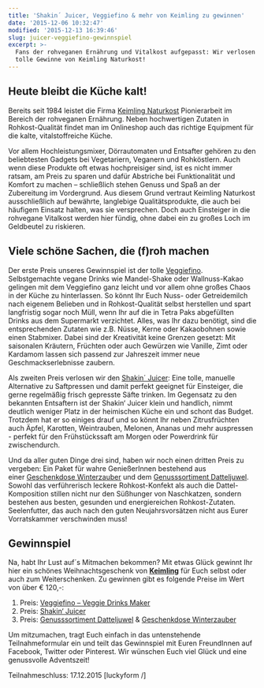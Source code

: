 ```yaml
---
title: 'Shakin´ Juicer, Veggiefino & mehr von Keimling zu gewinnen'
date: '2015-12-06 10:32:47'
modified: '2015-12-13 16:39:46'
slug: juicer-veggiefino-gewinnspiel
excerpt: >-
  Fans der rohveganen Ernährung und Vitalkost aufgepasst: Wir verlosen drei
  tolle Gewinne von Keimling Naturkost!
---
```


## Heute bleibt die Küche kalt!

Bereits seit 1984 leistet die Firma [Keimling Naturkost](http://www.keimling.at/) Pionierarbeit im Bereich der rohveganen Ernährung. Neben hochwertigen Zutaten in Rohkost-Qualität findet man im Onlineshop auch das richtige Equipment für die kalte, vitalstoffreiche Küche.

Vor allem Hochleistungsmixer, Dörrautomaten und Entsafter gehören zu den beliebtesten Gadgets bei Vegetariern, Veganern und Rohköstlern. Auch wenn diese Produkte oft etwas hochpreisiger sind, ist es nicht immer ratsam, am Preis zu sparen und dafür Abstriche bei Funktionalität und Komfort zu machen – schließlich stehen Genuss und Spaß an der Zubereitung im Vordergrund. Aus diesem Grund vertraut Keimling Naturkost ausschließlich auf bewährte, langlebige Qualitätsprodukte, die auch bei häufigem Einsatz halten, was sie versprechen. Doch auch Einsteiger in die rohvegane Vitalkost werden hier fündig, ohne dabei ein zu großes Loch im Geldbeutel zu riskieren.

## Viele schöne Sachen, die (f)roh machen

Der erste Preis unseres Gewinnspiel ist der tolle [Veggiefino](http://www.keimling.at/veggiefino.html). Selbstgemachte vegane Drinks wie Mandel-Shake oder Wallnuss-Kakao gelingen mit dem Veggiefino ganz leicht und vor allem ohne großes Chaos in der Küche zu hinterlassen. So könnt Ihr Euch Nuss- oder Getreidemilch nach eigenem Belieben und in Rohkost-Qualität selbst herstellen und spart langfristig sogar noch Müll, wenn Ihr auf die in Tetra Paks abgefüllten Drinks aus dem Supermarkt verzichtet. Alles, was Ihr dazu benötigt, sind die entsprechenden Zutaten wie z.B. Nüsse, Kerne oder Kakaobohnen sowie einen Stabmixer. Dabei sind der Kreativität keine Grenzen gesetzt: Mit saisonalen Kräutern, Früchten oder auch Gewürzen wie Vanille, Zimt oder Kardamom lassen sich passend zur Jahreszeit immer neue Geschmackserlebnisse zaubern.

Als zweiten Preis verlosen wir den [Shakin´ Juicer](http://www.keimling.at/shakin-juicer.html): Eine tolle, manuelle Alternative zu Saftpressen und damit perfekt geeignet für Einsteiger, die gerne regelmäßig frisch gepresste Säfte trinken. Im Gegensatz zu den bekannten Entsaftern ist der Shakin‘ Juicer klein und handlich, nimmt deutlich weniger Platz in der heimischen Küche ein und schont das Budget. Trotzdem hat er so einiges drauf und so könnt Ihr neben Zitrusfrüchten auch Äpfel, Karotten, Weintrauben, Melonen, Ananas und mehr auspressen - perfekt für den Frühstückssaft am Morgen oder Powerdrink für zwischendurch.

Und da aller guten Dinge drei sind, haben wir noch einen dritten Preis zu vergeben: Ein Paket für wahre GenießerInnen bestehend aus einer [Geschenkdose Winterzauber](http://www.keimling.at/geschenkdose-winterzauber-ca-650-g-html.html) und dem [Genusssortiment Datteljuwel](http://www.keimling.at/probier-sortiment-datteljuwel.html). Sowohl das verführerisch leckere Rohkost-Konfekt als auch die Dattel-Komposition stillen nicht nur den Süßhunger von Naschkatzen, sondern bestehen aus besten, gesunden und energiereichen Rohkost-Zutaten. Seelenfutter, das auch nach den guten Neujahrsvorsätzen nicht aus Eurer Vorratskammer verschwinden muss!

<!-- Image removed (no copyright): keimling-konfekt-datteln-640x256.jpg -->

## Gewinnspiel

Na, habt Ihr Lust auf´s Mitmachen bekommen? Mit etwas Glück gewinnt Ihr hier ein schönes Weihnachtsgeschenk von **[Keimling](http://www.keimling.at/)** für Euch selbst oder auch zum Weiterschenken. Zu gewinnen gibt es folgende Preise im Wert von über € 120,-:

1.  Preis: [Veggiefino – Veggie Drinks Maker](http://www.keimling.at/veggiefino.html)
2.  Preis: [Shakin‘ Juicer](http://www.keimling.at/shakin-juicer.html)
3.  Preis: [Genusssortiment Datteljuwel](http://www.keimling.at/probier-sortiment-datteljuwel.html) & [Geschenkdose Winterzauber](http://www.keimling.at/geschenkdose-winterzauber-ca-650-g-html.html)

Um mitzumachen, tragt Euch einfach in das untenstehende Teilnahmeformular ein und teilt das Gewinnspiel mit Euren FreundInnen auf Facebook, Twitter oder Pinterest. Wir wünschen Euch viel Glück und eine genussvolle Adventszeit!

Teilnahmeschluss: 17.12.2015 \[luckyform /\]
